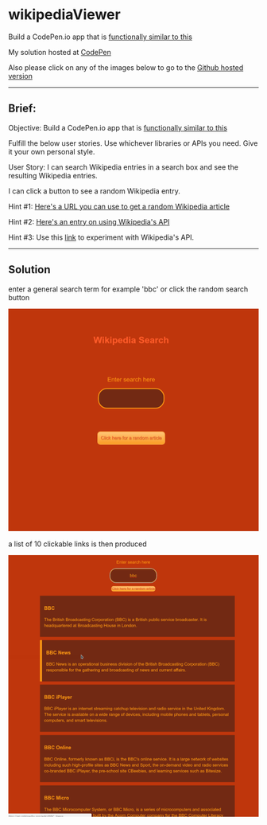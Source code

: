 # wikipediaViewer
Build a CodePen.io app that is [functionally similar to this](https://codepen.io/FreeCodeCamp/full/wGqEga/)

My solution hosted at [CodePen](http://codepen.io/tom_o/pen/pPZrqG)

Also please click on any of the images below to go to the [Github hosted version](https://www.mediawiki.org/wiki/API:Main_page)


----

## Brief:

Objective: Build a CodePen.io app that is [functionally similar to this](https://codepen.io/FreeCodeCamp/full/wGqEga/)

Fulfill the below user stories. Use whichever libraries or APIs you need. Give it your own personal style.

User Story: 
I can search Wikipedia entries in a search box and see the resulting Wikipedia entries.

I can click a button to see a random Wikipedia entry.

Hint #1: [Here's a URL you can use to get a random Wikipedia article]( https://en.wikipedia.org/wiki/Special:Random)

Hint #2: [Here's an entry on using Wikipedia's API](https://www.mediawiki.org/wiki/API:Main_page)

Hint #3: Use this [link](https://en.wikipedia.org/wiki/Special:ApiSandbox#action=query&titles=Main%20Page&prop=revisions&rvprop=content&format=jsonfm) to experiment with Wikipedia's API.

----

## Solution
enter a general search term for example 'bbc' or click the random search button

<a href="https://appijumbo.github.io/wikipediaViewer/"><img src="./githubInfo/wikiview_1.png" width="600"></a>

a list of 10 clickable links is then produced

<a href="https://appijumbo.github.io/wikipediaViewer/"><img src="./githubInfo/wikiview_2.png" width="600"></a>


